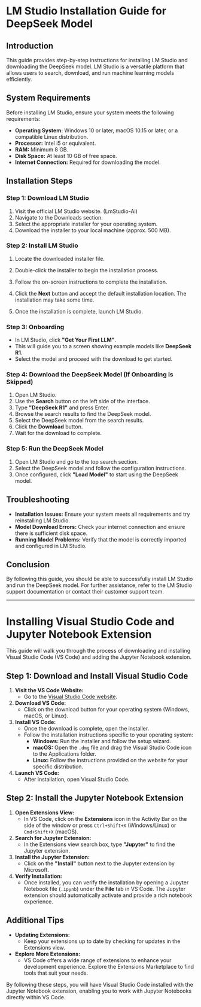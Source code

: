 # LM Studio Installation Guide for DeepSeek Model

## Introduction
This guide provides step-by-step instructions for installing LM Studio and downloading the DeepSeek model. LM Studio is a versatile platform that allows users to search, download, and run machine learning models efficiently.

## System Requirements
Before installing LM Studio, ensure your system meets the following requirements:

- **Operating System:** Windows 10 or later, macOS 10.15 or later, or a compatible Linux distribution.
- **Processor:** Intel i5 or equivalent.
- **RAM:** Minimum 8 GB.
- **Disk Space:** At least 10 GB of free space.
- **Internet Connection:** Required for downloading the model.

## Installation Steps

### Step 1: Download LM Studio
1. Visit the official LM Studio website. (LmStudio-Ai)
2. Navigate to the Downloads section.
3. Select the appropriate installer for your operating system.
4. Download the installer to your local machine (approx. 500 MB).

### Step 2: Install LM Studio
1. Locate the downloaded installer file.
2. Double-click the installer to begin the installation process.
3. Follow the on-screen instructions to complete the installation.
   
5. Click the **Next** button and accept the default installation location. The installation may take some time.
6. Once the installation is complete, launch LM Studio.

### Step 3: Onboarding
- In LM Studio, click **"Get Your First LLM"**.
- This will guide you to a screen showing example models like **DeepSeek R1**.
- Select the model and proceed with the download to get started.

### Step 4: Download the DeepSeek Model (If Onboarding is Skipped)
1. Open LM Studio.
2. Use the **Search** button on the left side of the interface.
3. Type **"DeepSeek R1"** and press Enter.
4. Browse the search results to find the DeepSeek model.
5. Select the DeepSeek model from the search results.
6. Click the **Download** button.
7. Wait for the download to complete.

### Step 5: Run the DeepSeek Model
1. Open LM Studio and go to the top search section.
2. Select the DeepSeek model and follow the configuration instructions.
3. Once configured, click **"Load Model"** to start using the DeepSeek model.

## Troubleshooting
- **Installation Issues:** Ensure your system meets all requirements and try reinstalling LM Studio.
- **Model Download Errors:** Check your internet connection and ensure there is sufficient disk space.
- **Running Model Problems:** Verify that the model is correctly imported and configured in LM Studio.

## Conclusion
By following this guide, you should be able to successfully install LM Studio and run the DeepSeek model. For further assistance, refer to the LM Studio support documentation or contact their customer support team.

---

# Installing Visual Studio Code and Jupyter Notebook Extension

This guide will walk you through the process of downloading and installing Visual Studio Code (VS Code) and adding the Jupyter Notebook extension.

## Step 1: Download and Install Visual Studio Code
1. **Visit the VS Code Website:**
   - Go to the [Visual Studio Code website](https://code.visualstudio.com/).
2. **Download VS Code:**
   - Click on the download button for your operating system (Windows, macOS, or Linux).
3. **Install VS Code:**
   - Once the download is complete, open the installer.
   - Follow the installation instructions specific to your operating system:
     - **Windows:** Run the installer and follow the setup wizard.
     - **macOS:** Open the `.dmg` file and drag the Visual Studio Code icon to the Applications folder.
     - **Linux:** Follow the instructions provided on the website for your specific distribution.
4. **Launch VS Code:**
   - After installation, open Visual Studio Code.

## Step 2: Install the Jupyter Notebook Extension
1. **Open Extensions View:**
   - In VS Code, click on the **Extensions** icon in the Activity Bar on the side of the window or press `Ctrl+Shift+X` (Windows/Linux) or `Cmd+Shift+X` (macOS).
2. **Search for Jupyter Extension:**
   - In the Extensions view search box, type **"Jupyter"** to find the Jupyter extension.
3. **Install the Jupyter Extension:**
   - Click on the **"Install"** button next to the Jupyter extension by Microsoft.
4. **Verify Installation:**
   - Once installed, you can verify the installation by opening a Jupyter Notebook file (`.ipynb`) under the **File** tab in VS Code. The Jupyter extension should automatically activate and provide a rich notebook experience.

## Additional Tips
- **Updating Extensions:**
  - Keep your extensions up to date by checking for updates in the Extensions view.
- **Explore More Extensions:**
  - VS Code offers a wide range of extensions to enhance your development experience. Explore the Extensions Marketplace to find tools that suit your needs.

By following these steps, you will have Visual Studio Code installed with the Jupyter Notebook extension, enabling you to work with Jupyter Notebooks directly within VS Code.
